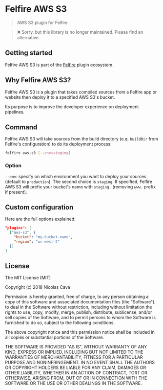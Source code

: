 # Felfire AWS S3

> AWS S3 plugin for Felfire

> ❌ Sorry, but this library is no longer maintained. Please find an alternative.

## Getting started

Felfire AWS S3 is part of the [Felfire](https://github.com/nicolascava/felfire) plugin ecosystem.

## Why Felfire AWS S3?

Felfire AWS S3 is a plugin that takes compiled sources from a Felfire app or website then deploy it to a specified AWS S3's bucket.
 
Its purpose is to improve the developer experience on deployment pipelines.

## Command

Felfire AWS S3 will take sources from the build directory (e.q. `buildDir` from Felfire's configuration) to do its deployment process:

```bash
felfire aws-s3 [--env=staging]
```

### Option

`--env`: specify on which environment you want to deploy your sources (default to `production`). The second choice is `staging`. If specified, Felfire AWS S3 will prefix your bucket's name with `staging.` (removing `www.` prefix if present).

## Custom configuration

Here are the full options explained:

```json
"plugins": [
  ["aws-s3", {
    "bucket": "my-bucket-name",
    "region": "us-west-2"
  }]
]
```

## License

The MIT License (MIT)

Copyright (c) 2018 Nicolas Cava

Permission is hereby granted, free of charge, to any person obtaining a copy
of this software and associated documentation files (the "Software"), to deal
in the Software without restriction, including without limitation the rights
to use, copy, modify, merge, publish, distribute, sublicense, and/or sell
copies of the Software, and to permit persons to whom the Software is
furnished to do so, subject to the following conditions:

The above copyright notice and this permission notice shall be included in all
copies or substantial portions of the Software.

THE SOFTWARE IS PROVIDED "AS IS", WITHOUT WARRANTY OF ANY KIND, EXPRESS OR
IMPLIED, INCLUDING BUT NOT LIMITED TO THE WARRANTIES OF MERCHANTABILITY,
FITNESS FOR A PARTICULAR PURPOSE AND NONINFRINGEMENT. IN NO EVENT SHALL THE
AUTHORS OR COPYRIGHT HOLDERS BE LIABLE FOR ANY CLAIM, DAMAGES OR OTHER
LIABILITY, WHETHER IN AN ACTION OF CONTRACT, TORT OR OTHERWISE, ARISING FROM,
OUT OF OR IN CONNECTION WITH THE SOFTWARE OR THE USE OR OTHER DEALINGS IN THE
SOFTWARE.
